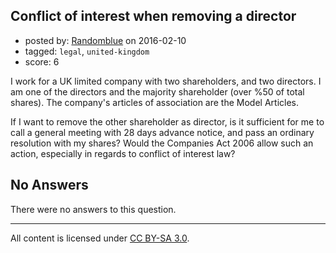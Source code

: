 ## Conflict of interest when removing a director

- posted by: [Randomblue](https://stackexchange.com/users/363551/randomblue) on 2016-02-10
- tagged: `legal`, `united-kingdom`
- score: 6

I work for a UK limited company with two shareholders, and two directors. I am one of the directors and the majority shareholder (over %50 of total shares). The company's articles of association are the Model Articles.

If I want to remove the other shareholder as director, is it sufficient for me to call a general meeting with 28 days advance notice, and pass an ordinary resolution with my shares? Would the Companies Act 2006 allow such an action, especially in regards to conflict of interest law?

## No Answers

There were no answers to this question.


---

All content is licensed under [CC BY-SA 3.0](https://creativecommons.org/licenses/by-sa/3.0/).
